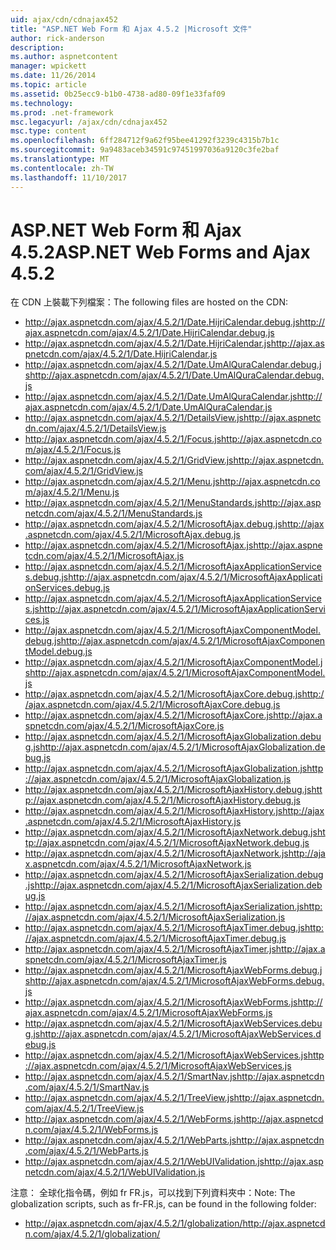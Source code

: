 ```yaml
---
uid: ajax/cdn/cdnajax452
title: "ASP.NET Web Form 和 Ajax 4.5.2 |Microsoft 文件"
author: rick-anderson
description: 
ms.author: aspnetcontent
manager: wpickett
ms.date: 11/26/2014
ms.topic: article
ms.assetid: 0b25ecc9-b1b0-4738-ad80-09f1e33faf09
ms.technology: 
ms.prod: .net-framework
msc.legacyurl: /ajax/cdn/cdnajax452
msc.type: content
ms.openlocfilehash: 6ff284712f9a62f95bee41292f3239c4315b7b1c
ms.sourcegitcommit: 9a9483aceb34591c97451997036a9120c3fe2baf
ms.translationtype: MT
ms.contentlocale: zh-TW
ms.lasthandoff: 11/10/2017
---
```

<a name="aspnet-web-forms-and-ajax-452"></a><span data-ttu-id="a09bf-102">ASP.NET Web Form 和 Ajax 4.5.2</span><span class="sxs-lookup"><span data-stu-id="a09bf-102">ASP.NET Web Forms and Ajax 4.5.2</span></span>
====================
<span data-ttu-id="a09bf-103">在 CDN 上裝載下列檔案：</span><span class="sxs-lookup"><span data-stu-id="a09bf-103">The following files are hosted on the CDN:</span></span>

- <span data-ttu-id="a09bf-104">http://ajax.aspnetcdn.com/ajax/4.5.2/1/Date.HijriCalendar.debug.js</span><span class="sxs-lookup"><span data-stu-id="a09bf-104">http://ajax.aspnetcdn.com/ajax/4.5.2/1/Date.HijriCalendar.debug.js</span></span>
- <span data-ttu-id="a09bf-105">http://ajax.aspnetcdn.com/ajax/4.5.2/1/Date.HijriCalendar.js</span><span class="sxs-lookup"><span data-stu-id="a09bf-105">http://ajax.aspnetcdn.com/ajax/4.5.2/1/Date.HijriCalendar.js</span></span>
- <span data-ttu-id="a09bf-106">http://ajax.aspnetcdn.com/ajax/4.5.2/1/Date.UmAlQuraCalendar.debug.js</span><span class="sxs-lookup"><span data-stu-id="a09bf-106">http://ajax.aspnetcdn.com/ajax/4.5.2/1/Date.UmAlQuraCalendar.debug.js</span></span>
- <span data-ttu-id="a09bf-107">http://ajax.aspnetcdn.com/ajax/4.5.2/1/Date.UmAlQuraCalendar.js</span><span class="sxs-lookup"><span data-stu-id="a09bf-107">http://ajax.aspnetcdn.com/ajax/4.5.2/1/Date.UmAlQuraCalendar.js</span></span>
- <span data-ttu-id="a09bf-108">http://ajax.aspnetcdn.com/ajax/4.5.2/1/DetailsView.js</span><span class="sxs-lookup"><span data-stu-id="a09bf-108">http://ajax.aspnetcdn.com/ajax/4.5.2/1/DetailsView.js</span></span>
- <span data-ttu-id="a09bf-109">http://ajax.aspnetcdn.com/ajax/4.5.2/1/Focus.js</span><span class="sxs-lookup"><span data-stu-id="a09bf-109">http://ajax.aspnetcdn.com/ajax/4.5.2/1/Focus.js</span></span>
- <span data-ttu-id="a09bf-110">http://ajax.aspnetcdn.com/ajax/4.5.2/1/GridView.js</span><span class="sxs-lookup"><span data-stu-id="a09bf-110">http://ajax.aspnetcdn.com/ajax/4.5.2/1/GridView.js</span></span>
- <span data-ttu-id="a09bf-111">http://ajax.aspnetcdn.com/ajax/4.5.2/1/Menu.js</span><span class="sxs-lookup"><span data-stu-id="a09bf-111">http://ajax.aspnetcdn.com/ajax/4.5.2/1/Menu.js</span></span>
- <span data-ttu-id="a09bf-112">http://ajax.aspnetcdn.com/ajax/4.5.2/1/MenuStandards.js</span><span class="sxs-lookup"><span data-stu-id="a09bf-112">http://ajax.aspnetcdn.com/ajax/4.5.2/1/MenuStandards.js</span></span>
- <span data-ttu-id="a09bf-113">http://ajax.aspnetcdn.com/ajax/4.5.2/1/MicrosoftAjax.debug.js</span><span class="sxs-lookup"><span data-stu-id="a09bf-113">http://ajax.aspnetcdn.com/ajax/4.5.2/1/MicrosoftAjax.debug.js</span></span>
- <span data-ttu-id="a09bf-114">http://ajax.aspnetcdn.com/ajax/4.5.2/1/MicrosoftAjax.js</span><span class="sxs-lookup"><span data-stu-id="a09bf-114">http://ajax.aspnetcdn.com/ajax/4.5.2/1/MicrosoftAjax.js</span></span>
- <span data-ttu-id="a09bf-115">http://ajax.aspnetcdn.com/ajax/4.5.2/1/MicrosoftAjaxApplicationServices.debug.js</span><span class="sxs-lookup"><span data-stu-id="a09bf-115">http://ajax.aspnetcdn.com/ajax/4.5.2/1/MicrosoftAjaxApplicationServices.debug.js</span></span>
- <span data-ttu-id="a09bf-116">http://ajax.aspnetcdn.com/ajax/4.5.2/1/MicrosoftAjaxApplicationServices.js</span><span class="sxs-lookup"><span data-stu-id="a09bf-116">http://ajax.aspnetcdn.com/ajax/4.5.2/1/MicrosoftAjaxApplicationServices.js</span></span>
- <span data-ttu-id="a09bf-117">http://ajax.aspnetcdn.com/ajax/4.5.2/1/MicrosoftAjaxComponentModel.debug.js</span><span class="sxs-lookup"><span data-stu-id="a09bf-117">http://ajax.aspnetcdn.com/ajax/4.5.2/1/MicrosoftAjaxComponentModel.debug.js</span></span>
- <span data-ttu-id="a09bf-118">http://ajax.aspnetcdn.com/ajax/4.5.2/1/MicrosoftAjaxComponentModel.js</span><span class="sxs-lookup"><span data-stu-id="a09bf-118">http://ajax.aspnetcdn.com/ajax/4.5.2/1/MicrosoftAjaxComponentModel.js</span></span>
- <span data-ttu-id="a09bf-119">http://ajax.aspnetcdn.com/ajax/4.5.2/1/MicrosoftAjaxCore.debug.js</span><span class="sxs-lookup"><span data-stu-id="a09bf-119">http://ajax.aspnetcdn.com/ajax/4.5.2/1/MicrosoftAjaxCore.debug.js</span></span>
- <span data-ttu-id="a09bf-120">http://ajax.aspnetcdn.com/ajax/4.5.2/1/MicrosoftAjaxCore.js</span><span class="sxs-lookup"><span data-stu-id="a09bf-120">http://ajax.aspnetcdn.com/ajax/4.5.2/1/MicrosoftAjaxCore.js</span></span>
- <span data-ttu-id="a09bf-121">http://ajax.aspnetcdn.com/ajax/4.5.2/1/MicrosoftAjaxGlobalization.debug.js</span><span class="sxs-lookup"><span data-stu-id="a09bf-121">http://ajax.aspnetcdn.com/ajax/4.5.2/1/MicrosoftAjaxGlobalization.debug.js</span></span>
- <span data-ttu-id="a09bf-122">http://ajax.aspnetcdn.com/ajax/4.5.2/1/MicrosoftAjaxGlobalization.js</span><span class="sxs-lookup"><span data-stu-id="a09bf-122">http://ajax.aspnetcdn.com/ajax/4.5.2/1/MicrosoftAjaxGlobalization.js</span></span>
- <span data-ttu-id="a09bf-123">http://ajax.aspnetcdn.com/ajax/4.5.2/1/MicrosoftAjaxHistory.debug.js</span><span class="sxs-lookup"><span data-stu-id="a09bf-123">http://ajax.aspnetcdn.com/ajax/4.5.2/1/MicrosoftAjaxHistory.debug.js</span></span>
- <span data-ttu-id="a09bf-124">http://ajax.aspnetcdn.com/ajax/4.5.2/1/MicrosoftAjaxHistory.js</span><span class="sxs-lookup"><span data-stu-id="a09bf-124">http://ajax.aspnetcdn.com/ajax/4.5.2/1/MicrosoftAjaxHistory.js</span></span>
- <span data-ttu-id="a09bf-125">http://ajax.aspnetcdn.com/ajax/4.5.2/1/MicrosoftAjaxNetwork.debug.js</span><span class="sxs-lookup"><span data-stu-id="a09bf-125">http://ajax.aspnetcdn.com/ajax/4.5.2/1/MicrosoftAjaxNetwork.debug.js</span></span>
- <span data-ttu-id="a09bf-126">http://ajax.aspnetcdn.com/ajax/4.5.2/1/MicrosoftAjaxNetwork.js</span><span class="sxs-lookup"><span data-stu-id="a09bf-126">http://ajax.aspnetcdn.com/ajax/4.5.2/1/MicrosoftAjaxNetwork.js</span></span>
- <span data-ttu-id="a09bf-127">http://ajax.aspnetcdn.com/ajax/4.5.2/1/MicrosoftAjaxSerialization.debug.js</span><span class="sxs-lookup"><span data-stu-id="a09bf-127">http://ajax.aspnetcdn.com/ajax/4.5.2/1/MicrosoftAjaxSerialization.debug.js</span></span>
- <span data-ttu-id="a09bf-128">http://ajax.aspnetcdn.com/ajax/4.5.2/1/MicrosoftAjaxSerialization.js</span><span class="sxs-lookup"><span data-stu-id="a09bf-128">http://ajax.aspnetcdn.com/ajax/4.5.2/1/MicrosoftAjaxSerialization.js</span></span>
- <span data-ttu-id="a09bf-129">http://ajax.aspnetcdn.com/ajax/4.5.2/1/MicrosoftAjaxTimer.debug.js</span><span class="sxs-lookup"><span data-stu-id="a09bf-129">http://ajax.aspnetcdn.com/ajax/4.5.2/1/MicrosoftAjaxTimer.debug.js</span></span>
- <span data-ttu-id="a09bf-130">http://ajax.aspnetcdn.com/ajax/4.5.2/1/MicrosoftAjaxTimer.js</span><span class="sxs-lookup"><span data-stu-id="a09bf-130">http://ajax.aspnetcdn.com/ajax/4.5.2/1/MicrosoftAjaxTimer.js</span></span>
- <span data-ttu-id="a09bf-131">http://ajax.aspnetcdn.com/ajax/4.5.2/1/MicrosoftAjaxWebForms.debug.js</span><span class="sxs-lookup"><span data-stu-id="a09bf-131">http://ajax.aspnetcdn.com/ajax/4.5.2/1/MicrosoftAjaxWebForms.debug.js</span></span>
- <span data-ttu-id="a09bf-132">http://ajax.aspnetcdn.com/ajax/4.5.2/1/MicrosoftAjaxWebForms.js</span><span class="sxs-lookup"><span data-stu-id="a09bf-132">http://ajax.aspnetcdn.com/ajax/4.5.2/1/MicrosoftAjaxWebForms.js</span></span>
- <span data-ttu-id="a09bf-133">http://ajax.aspnetcdn.com/ajax/4.5.2/1/MicrosoftAjaxWebServices.debug.js</span><span class="sxs-lookup"><span data-stu-id="a09bf-133">http://ajax.aspnetcdn.com/ajax/4.5.2/1/MicrosoftAjaxWebServices.debug.js</span></span>
- <span data-ttu-id="a09bf-134">http://ajax.aspnetcdn.com/ajax/4.5.2/1/MicrosoftAjaxWebServices.js</span><span class="sxs-lookup"><span data-stu-id="a09bf-134">http://ajax.aspnetcdn.com/ajax/4.5.2/1/MicrosoftAjaxWebServices.js</span></span>
- <span data-ttu-id="a09bf-135">http://ajax.aspnetcdn.com/ajax/4.5.2/1/SmartNav.js</span><span class="sxs-lookup"><span data-stu-id="a09bf-135">http://ajax.aspnetcdn.com/ajax/4.5.2/1/SmartNav.js</span></span>
- <span data-ttu-id="a09bf-136">http://ajax.aspnetcdn.com/ajax/4.5.2/1/TreeView.js</span><span class="sxs-lookup"><span data-stu-id="a09bf-136">http://ajax.aspnetcdn.com/ajax/4.5.2/1/TreeView.js</span></span>
- <span data-ttu-id="a09bf-137">http://ajax.aspnetcdn.com/ajax/4.5.2/1/WebForms.js</span><span class="sxs-lookup"><span data-stu-id="a09bf-137">http://ajax.aspnetcdn.com/ajax/4.5.2/1/WebForms.js</span></span>
- <span data-ttu-id="a09bf-138">http://ajax.aspnetcdn.com/ajax/4.5.2/1/WebParts.js</span><span class="sxs-lookup"><span data-stu-id="a09bf-138">http://ajax.aspnetcdn.com/ajax/4.5.2/1/WebParts.js</span></span>
- <span data-ttu-id="a09bf-139">http://ajax.aspnetcdn.com/ajax/4.5.2/1/WebUIValidation.js</span><span class="sxs-lookup"><span data-stu-id="a09bf-139">http://ajax.aspnetcdn.com/ajax/4.5.2/1/WebUIValidation.js</span></span>

<span data-ttu-id="a09bf-140">注意： 全球化指令碼，例如 fr FR.js，可以找到下列資料夾中：</span><span class="sxs-lookup"><span data-stu-id="a09bf-140">Note: The globalization scripts, such as fr-FR.js, can be found in the following folder:</span></span>

- <span data-ttu-id="a09bf-141">http://ajax.aspnetcdn.com/ajax/4.5.2/1/globalization/</span><span class="sxs-lookup"><span data-stu-id="a09bf-141">http://ajax.aspnetcdn.com/ajax/4.5.2/1/globalization/</span></span>
